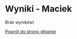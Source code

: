 # Wyniki - Maciek

Brak wyników!

<!-- Numer zadania | Liczba uzyskanych punktów | Liczba punktów do zdobycia
------------ | ------------- | ------------
1 | 0  | 4
2| 0  | 11

Twój wynik to: <strong>0/15</strong> -->

[Powrót do strony głównej](/)